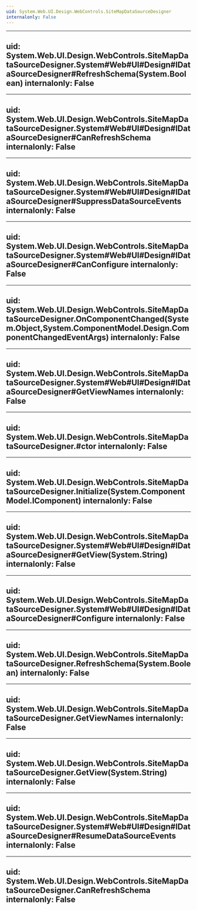 ```yaml
---
uid: System.Web.UI.Design.WebControls.SiteMapDataSourceDesigner
internalonly: False
---
```


---
uid: System.Web.UI.Design.WebControls.SiteMapDataSourceDesigner.System#Web#UI#Design#IDataSourceDesigner#RefreshSchema(System.Boolean)
internalonly: False
---

---
uid: System.Web.UI.Design.WebControls.SiteMapDataSourceDesigner.System#Web#UI#Design#IDataSourceDesigner#CanRefreshSchema
internalonly: False
---

---
uid: System.Web.UI.Design.WebControls.SiteMapDataSourceDesigner.System#Web#UI#Design#IDataSourceDesigner#SuppressDataSourceEvents
internalonly: False
---

---
uid: System.Web.UI.Design.WebControls.SiteMapDataSourceDesigner.System#Web#UI#Design#IDataSourceDesigner#CanConfigure
internalonly: False
---

---
uid: System.Web.UI.Design.WebControls.SiteMapDataSourceDesigner.OnComponentChanged(System.Object,System.ComponentModel.Design.ComponentChangedEventArgs)
internalonly: False
---

---
uid: System.Web.UI.Design.WebControls.SiteMapDataSourceDesigner.System#Web#UI#Design#IDataSourceDesigner#GetViewNames
internalonly: False
---

---
uid: System.Web.UI.Design.WebControls.SiteMapDataSourceDesigner.#ctor
internalonly: False
---

---
uid: System.Web.UI.Design.WebControls.SiteMapDataSourceDesigner.Initialize(System.ComponentModel.IComponent)
internalonly: False
---

---
uid: System.Web.UI.Design.WebControls.SiteMapDataSourceDesigner.System#Web#UI#Design#IDataSourceDesigner#GetView(System.String)
internalonly: False
---

---
uid: System.Web.UI.Design.WebControls.SiteMapDataSourceDesigner.System#Web#UI#Design#IDataSourceDesigner#Configure
internalonly: False
---

---
uid: System.Web.UI.Design.WebControls.SiteMapDataSourceDesigner.RefreshSchema(System.Boolean)
internalonly: False
---

---
uid: System.Web.UI.Design.WebControls.SiteMapDataSourceDesigner.GetViewNames
internalonly: False
---

---
uid: System.Web.UI.Design.WebControls.SiteMapDataSourceDesigner.GetView(System.String)
internalonly: False
---

---
uid: System.Web.UI.Design.WebControls.SiteMapDataSourceDesigner.System#Web#UI#Design#IDataSourceDesigner#ResumeDataSourceEvents
internalonly: False
---

---
uid: System.Web.UI.Design.WebControls.SiteMapDataSourceDesigner.CanRefreshSchema
internalonly: False
---
